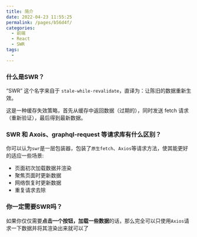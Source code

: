 ```yaml
---
title: 简介
date: 2022-04-23 11:55:25
permalink: /pages/b56d4f/
categories:
  - 前端
  - React
  - SWR
tags:
  - 
---
```

### 什么是SWR？

“SWR” 这个名字来自于 `stale-while-revalidate`，直译为：让陈旧的数据重新生效。

这是一种缓存失效策略，首先从缓存中返回数据（过期的），同时发送 fetch 请求（重新验证），最后得到最新数据。


### SWR 和 Axois、graphql-request  等请求库有什么区别？

你可以认为`swr`是一层包装器，包装了`原生fetch`、`Axios`等请求方法，使其能更好的适应一些场景:
- 页面初次加载数据并渲染
- 聚焦页面时更新数据
- 网络恢复时更新数据
- 重复请求去除

### 你一定需要SWR吗？

如果你仅仅需要**点击一个按钮，加载一些数据**的话，那么完全可以只使用`Axios`请求一下数据并将其渲染出来就可以了